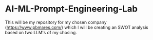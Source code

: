 # AI-ML-Prompt-Engineering-Lab
This will be my repository for my chosen company (https://www.pbmares.com/) which I will be creating an SWOT analysis based on two LLM's of my chosing.
